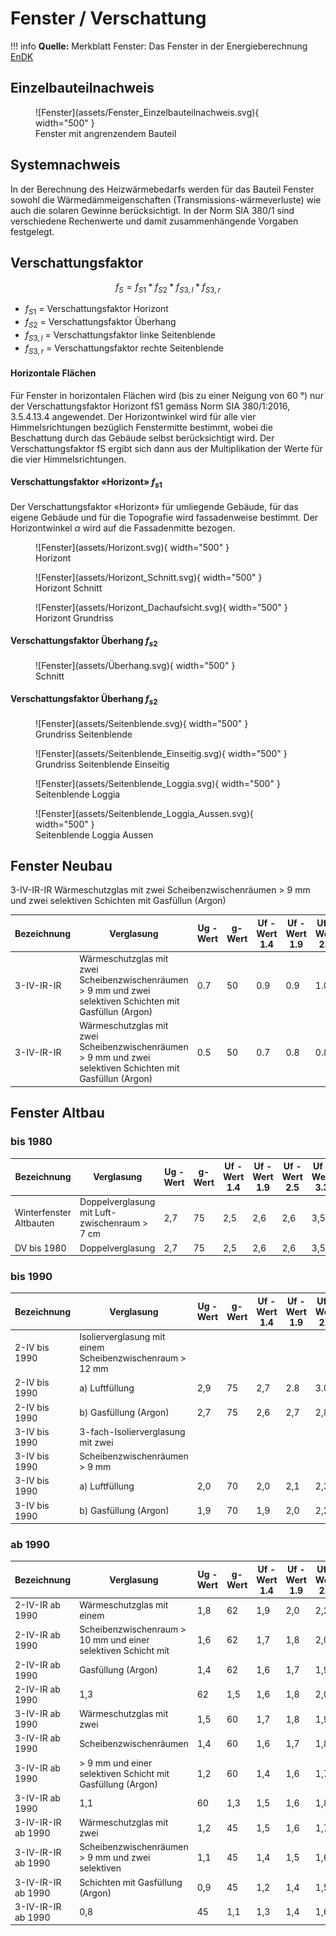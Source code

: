 # Fenster / Verschattung

!!! info
    **Quelle:** Merkblatt Fenster: Das Fenster in der Energieberechnung [EnDK](https://www.endk.ch/de/fachleute-1/hilfsmittel)

## Einzelbauteilnachweis

<figure markdown>
  ![Fenster](assets/Fenster_Einzelbauteilnachweis.svg){ width="500" }
  <figcaption>Fenster mit angrenzendem Bauteil</figcaption>
</figure>


## Systemnachweis

In der Berechnung des Heizwärmebedarfs werden für das Bauteil Fenster sowohl die Wärmedämmeigenschaften (Transmissions-wärmeverluste) wie auch die solaren Gewinne berücksichtigt. In der Norm SIA 380/1 sind verschiedene Rechenwerte und damit zusammenhängende Vorgaben festgelegt.

## Verschattungsfaktor

$$
f_S = f_{S1} * f_{S2} * f_{S3,l} * f_{S3,r}
$$

- $f_{S1}$ = Verschattungsfaktor Horizont
- $f_{S2}$ = Verschattungsfaktor Überhang 
- $f_{S3,l}$ = Verschattungsfaktor linke Seitenblende
- $f_{S3,r}$ = Verschattungsfaktor rechte Seitenblende


#### Horizontale Flächen

Für Fenster in horizontalen Flächen wird (bis zu einer Neigung von 60 °) nur der Verschattungsfaktor Horizont fS1 gemäss Norm SIA 380/1:2016, 3.5.4.13.4 angewendet. Der Horizontwinkel wird für alle vier Himmelsrichtungen bezüglich Fenstermitte bestimmt, wobei die Beschattung durch das Gebäude selbst berücksichtigt wird. Der Verschattungsfaktor fS ergibt sich dann aus der Multiplikation der Werte für die vier Himmelsrichtungen.

#### Verschattungsfaktor «Horizont» $f_{s1}$

Der Verschattungsfaktor «Horizont» für umliegende Gebäude, für das eigene Gebäude und für die Topografie wird fassadenweise bestimmt. Der Horizontwinkel $\alpha$ wird auf die Fassadenmitte bezogen.

<figure markdown>
  ![Fenster](assets/Horizont.svg){ width="500" }
  <figcaption>Horizont</figcaption>
</figure>

<figure markdown>
  ![Fenster](assets/Horizont_Schnitt.svg){ width="500" }
  <figcaption>Horizont Schnitt</figcaption>
</figure>

<figure markdown>
  ![Fenster](assets/Horizont_Dachaufsicht.svg){ width="500" }
  <figcaption>Horizont Grundriss</figcaption>
</figure>


#### Verschattungsfaktor Überhang $f_{s2}$

<figure markdown>
  ![Fenster](assets/Überhang.svg){ width="500" }
  <figcaption>Schnitt</figcaption>
</figure>



#### Verschattungsfaktor Überhang $f_{s2}$



<figure markdown>
  ![Fenster](assets/Seitenblende.svg){ width="500" }
  <figcaption>Grundriss Seitenblende</figcaption>
</figure>

<figure markdown>
  ![Fenster](assets/Seitenblende_Einseitig.svg){ width="500" }
  <figcaption>Grundriss Seitenblende Einseitig</figcaption>
</figure>

<figure markdown>
  ![Fenster](assets/Seitenblende_Loggia.svg){ width="500" }
  <figcaption>Seitenblende Loggia</figcaption>
</figure>

<figure markdown>
  ![Fenster](assets/Seitenblende_Loggia_Aussen.svg){ width="500" }
  <figcaption>Seitenblende Loggia Aussen</figcaption>
</figure>

## Fenster Neubau

3-IV-IR-IR Wärmeschutzglas mit zwei Scheibenzwischenräumen > 9 mm und zwei selektiven Schichten mit Gasfüllun (Argon)

| Bezeichnung | Verglasung                                                                                                 | Ug -Wert | g-Wert | Uf -Wert 1.4 | Uf -Wert 1.9 | Uf -Wert 2.5 | Uf -Wert 3.3 |
| ----------- | ---------------------------------------------------------------------------------------------------------- | -------- | ------ | ------------ | ------------ | ------------ | ------------ |
| 3-IV-IR-IR  | Wärmeschutzglas mit zwei Scheibenzwischenräumen > 9 mm und zwei selektiven Schichten mit Gasfüllun (Argon) | 0.7      | 50     | 0.9          | 0.9          | 1.0          | 1.1          |
| 3-IV-IR-IR  | Wärmeschutzglas mit zwei Scheibenzwischenräumen > 9 mm und zwei selektiven Schichten mit Gasfüllun (Argon) | 0.5      | 50     | 0.7          | 0.8          | 0.8          | 0.9          |

## Fenster Altbau

### bis 1980

| Bezeichnung             | Verglasung                                     | Ug -Wert | g-Wert | Uf -Wert 1.4 | Uf -Wert 1.9 | Uf -Wert 2.5 | Uf -Wert 3.3 |
| ----------------------- | ---------------------------------------------- | -------- | ------ | ------------ | ------------ | ------------ | ------------ |
| Winterfenster Altbauten | Doppelverglasung mit Luft- zwischenraum > 7 cm | 2,7      | 75     | 2,5          | 2,6          | 2,6          | 3,5          |
| DV bis 1980             | Doppelverglasung                               | 2,7      | 75     | 2,5          | 2,6          | 2,6          | 3,5          |

### bis 1990

| Bezeichnung   | Verglasung                                               | Ug -Wert | g-Wert | Uf -Wert 1.4 | Uf -Wert 1.9 | Uf -Wert 2.5 | Uf -Wert 3.3 |
| ------------- | -------------------------------------------------------- | -------- | ------ | ------------ | ------------ | ------------ | ------------ |
| 2-IV bis 1990 | Isolierverglasung mit einem Scheibenzwischenraum > 12 mm |          |        |              |              |              |              |
| 2-IV bis 1990 | a) Luftfüllung                                           | 2,9      | 75     | 2,7          | 2.8          | 3.0          | 3.5          |
| 2-IV bis 1990 | b) Gasfüllung (Argon)                                    | 2,7      | 75     | 2,6          | 2,7          | 2,8          | 3,0          |
| 3-IV bis 1990 | 3-fach-Isolierverglasung mit zwei                        |          |        |              |              |              |              |
| 3-IV bis 1990 | Scheibenzwischenräumen > 9 mm                            |          |        |              |              |              |              |
| 3-IV bis 1990 | a) Luftfüllung                                           | 2,0      | 70     | 2,0          | 2,1          | 2,3          | 2,5          |
| 3-IV bis 1990 | b) Gasfüllung (Argon)                                    | 1,9      | 70     | 1,9          | 2,0          | 2,2          | 2,4          |

### ab 1990

| Bezeichnung        | Verglasung                                                    | Ug -Wert | g-Wert | Uf -Wert 1.4 | Uf -Wert 1.9 | Uf -Wert 2.5 | Uf -Wert 3.3 |
| ------------------ | ------------------------------------------------------------- | -------- | ------ | ------------ | ------------ | ------------ | ------------ |
| 2-IV-IR ab 1990    | Wärmeschutzglas mit einem                                     | 1,8      | 62     | 1,9          | 2,0          | 2,2          | 2,4          |
| 2-IV-IR ab 1990    | Scheibenzwischenraum > 10 mm und einer selektiven Schicht mit | 1,6      | 62     | 1,7          | 1,8          | 2,0          | 2,2          |
| 2-IV-IR ab 1990    | Gasfüllung (Argon)                                            | 1,4      | 62     | 1,6          | 1,7          | 1,9          | 2,1          |
| 2-IV-IR ab 1990    | 1,3                                                           | 62       | 1,5    | 1,6          | 1,8          | 2,0          |              |
| 3-IV-IR ab 1990    | Wärmeschutzglas mit zwei                                      | 1,5      | 60     | 1,7          | 1,8          | 1,9          | 2,1          |
| 3-IV-IR ab 1990    | Scheibenzwischenräumen                                        | 1,4      | 60     | 1,6          | 1,7          | 1,8          | 2,0          |
| 3-IV-IR ab 1990    | > 9 mm und einer selektiven Schicht mit Gasfüllung (Argon)    | 1,2      | 60     | 1,4          | 1,6          | 1,7          | 1,9          |
| 3-IV-IR ab 1990    | 1,1                                                           | 60       | 1,3    | 1,5          | 1,6          | 1,8          |              |
| 3-IV-IR-IR ab 1990 | Wärmeschutzglas mit zwei                                      | 1,2      | 45     | 1,5          | 1,6          | 1,7          | 1,9          |
| 3-IV-IR-IR ab 1990 | Scheibenzwischenräumen > 9 mm und zwei selektiven             | 1,1      | 45     | 1,4          | 1,5          | 1,6          | 1,8          |
| 3-IV-IR-IR ab 1990 | Schichten mit Gasfüllung (Argon)                              | 0,9      | 45     | 1,2          | 1,4          | 1,5          | 1,7          |
| 3-IV-IR-IR ab 1990 | 0,8                                                           | 45       | 1,1    | 1,3          | 1,4          | 1,6          |              |
